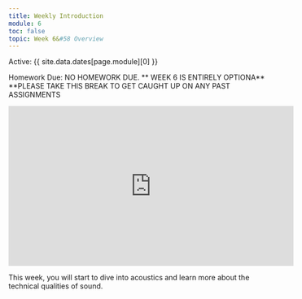 ```yaml
---
title: Weekly Introduction
module: 6
toc: false
topic: Week 6&#58 Overview
---
```






Active: {{ site.data.dates[page.module][0] }}


Homework Due: NO HOMEWORK DUE.
** WEEK 6 IS ENTIRELY OPTIONA**
**PLEASE TAKE THIS BREAK TO GET CAUGHT UP ON ANY PAST ASSIGNMENTS 

  <iframe width="560" height="315" src="https://www.youtube.com/embed/tRXRucVar5c?si=MDkGRtgrhYIBlMvg" title="YouTube video player" frameborder="0" allow="accelerometer; autoplay; clipboard-write; encrypted-media; gyroscope; picture-in-picture; web-share" referrerpolicy="strict-origin-when-cross-origin" allowfullscreen></iframe>







This week, you will start to dive into acoustics and learn more about the technical qualities of sound.
